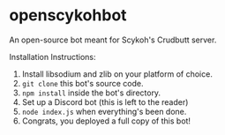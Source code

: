 # openscykohbot
An open-source bot meant for Scykoh's Crudbutt server.

Installation Instructions:
1. Install libsodium and zlib on your platform of choice.
2. `git clone` this bot's source code.
3. `npm install` inside the bot's directory.
4. Set up a Discord bot (this is left to the reader)
5. `node index.js` when everything's been done.
6. Congrats, you deployed a full copy of this bot!
